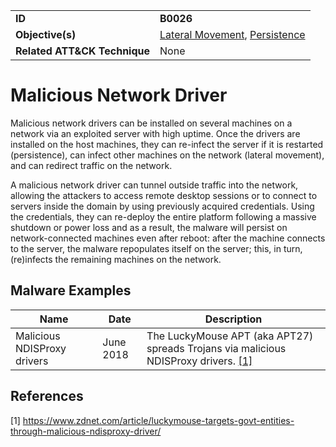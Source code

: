 |||
|---|---|
|**ID**|**B0026**|
|**Objective(s)**|[Lateral Movement](../lateral-movement), [Persistence](../persistence)|
|**Related ATT&CK Technique**|None|


Malicious Network Driver
========================
Malicious network drivers can be installed on several machines on a network via an exploited server with high uptime. Once the drivers are installed on the host machines, they can re-infect the server if it is restarted (persistence), can infect other machines on the network (lateral movement), and can redirect traffic on the network. 

A malicious network driver can tunnel outside traffic into the network, allowing the attackers to access remote desktop sessions or to connect to servers inside the domain by using previously acquired credentials. Using the credentials, they can re-deploy the entire platform following a massive shutdown or power loss and as a result, the malware will persist on network-connected machines even after reboot: after the machine connects to the server, the malware repopulates itself on the server; this, in turn, (re)infects the remaining machines on the network.  

Malware Examples
----------------
|Name|Date|Description|
|---|---|---|
|Malicious NDISProxy drivers|June 2018|The LuckyMouse APT (aka APT27) spreads Trojans via malicious NDISProxy drivers. [[1]](#1)|

References
----------
<a name="1">[1]</a> https://www.zdnet.com/article/luckymouse-targets-govt-entities-through-malicious-ndisproxy-driver/
